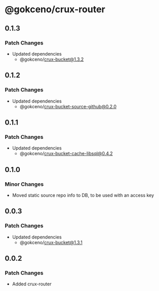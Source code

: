# @gokceno/crux-router

## 0.1.3

### Patch Changes

- Updated dependencies
  - @gokceno/crux-bucket@1.3.2

## 0.1.2

### Patch Changes

- Updated dependencies
  - @gokceno/crux-bucket-source-github@0.2.0

## 0.1.1

### Patch Changes

- Updated dependencies
  - @gokceno/crux-bucket-cache-libsql@0.4.2

## 0.1.0

### Minor Changes

- Moved static source repo info to DB, to be used with an access key

## 0.0.3

### Patch Changes

- Updated dependencies
  - @gokceno/crux-bucket@1.3.1

## 0.0.2

### Patch Changes

- Added crux-router
